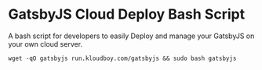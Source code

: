 # GatsbyJS Cloud Deploy Bash Script
A bash script for developers to easily Deploy and manage your GatsbyJS on your own cloud server.

`wget -qO gatsbyjs run.kloudboy.com/gatsbyjs && sudo bash gatsbyjs`
